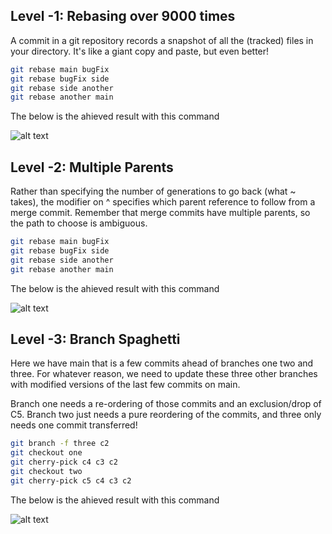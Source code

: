 ## Level -1: Rebasing over 9000 times

A commit in a git repository records a snapshot of all the (tracked) files in your directory. It's like a giant copy and paste, but even better!

```bash
git rebase main bugFix
git rebase bugFix side
git rebase side another
git rebase another main
```

The below is the ahieved result with this command

![alt text](https://res.cloudinary.com/dhdyhdvxd/image/upload/v1739947651/5_1_bactbj.png)

## Level -2: Multiple Parents

Rather than specifying the number of generations to go back (what ~ takes), the modifier on ^ specifies which parent reference to follow from a merge commit. Remember that merge commits have multiple parents, so the path to choose is ambiguous.

```bash
git rebase main bugFix
git rebase bugFix side
git rebase side another
git rebase another main
```

The below is the ahieved result with this command

![alt text](https://res.cloudinary.com/dhdyhdvxd/image/upload/v1739947652/5_2_rp3nn3.png)

## Level -3: Branch Spaghetti

Here we have main that is a few commits ahead of branches one two and three. For whatever reason, we need to update these three other branches with modified versions of the last few commits on main.

Branch one needs a re-ordering of those commits and an exclusion/drop of C5. Branch two just needs a pure reordering of the commits, and three only needs one commit transferred!

```bash
git branch -f three c2
git checkout one
git cherry-pick c4 c3 c2
git checkout two
git cherry-pick c5 c4 c3 c2
```

The below is the ahieved result with this command

![alt text](https://res.cloudinary.com/dhdyhdvxd/image/upload/v1739947652/5_3_gv3s0x.png)
